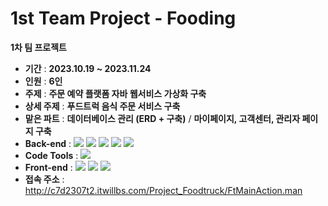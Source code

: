 # 1st Team Project - Fooding
**1차 팀 프로젝트**

- **기간** : **2023.10.19 ~ 2023.11.24**
- **인원** : **6인**
- **주제** : **주문 예약 플랫폼 자바 웹서비스 가상화 구축**
- **상세 주제** : **푸드트럭 음식 주문 서비스 구축**
- **맡은 파트** : **데이터베이스 관리 (ERD + 구축)** / **마이페이지, 고객센터, 관리자 페이지 구축**
- **Back-end** : <img src="https://img.shields.io/badge/JavaScript-F7DF1E?style=flat-square&logo=javascript&logoColor=white"/>&nbsp;<img src="https://img.shields.io/badge/Java-437291?style=flat-square&logo=openjdk&logoColor=white"/>&nbsp;<img src="https://img.shields.io/badge/MySQL-4479A1?style=flat-square&logo=mysql&logoColor=white"/>&nbsp;<img src="https://img.shields.io/badge/JQuery-0769AD?style=flat-square&logo=jquery&logoColor=white"/>&nbsp;<img src="https://img.shields.io/badge/JSON-000000?style=flat-square&logo=json&logoColor=white"/>
- **Code Tools** : <img src="https://img.shields.io/badge/EclipseIDE-2C2255?style=flat-square&logo=eclipseide&logoColor=white"/>
- **Front-end** : <img src="https://img.shields.io/badge/HTML-E34F26?style=flat-square&logo=html5&logoColor=white"/>&nbsp;<img src="https://img.shields.io/badge/CSS-1572B6?style=flat-square&logo=css3&logoColor=white"/>&nbsp;<img src="https://img.shields.io/badge/BootStrap-7952B3?style=flat-square&logo=bootstrap&logoColor=white"/>
- **접속 주소** : http://c7d2307t2.itwillbs.com/Project_Foodtruck/FtMainAction.man
